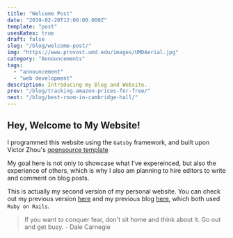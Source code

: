 ```yaml
---
title: "Welcome Post"
date: "2019-02-20T12:00:00.000Z"
template: "post"
usesKatex: true
draft: false
slug: "/blog/welcome-post/"
img: "https://www.provost.umd.edu/images/UMDAerial.jpg"
category: "Announcements"
tags:
  - "announcement"
  - "web development"
description: Introducing my Blog and Website.
prev: "/blog/tracking-amazon-prices-for-free/"
next: "/blog/best-room-in-cambridge-hall/"
---
```


Hey, Welcome to My Website!
------------

I programmed this website using the `Gatsby` framework, and built upon Victor Zhou's [opensource template](https://github.com/vzhou842/victorzhou.com) 

My goal here is not only to showcase what I've expereinced, but also the experience of others, which is why I also am planning to hire editors to write and comment on blog posts. 

This is actually my second version of my personal website. You can check out my previous version [here](https://peterchun.dev) and my previous blog [here](https://studentoverflow.herokuapp.com/posts/5), which both used `Ruby on Rails`. 

> If you want to conquer fear, don't sit home and think about it. Go out and get busy. - Dale Carnegie
